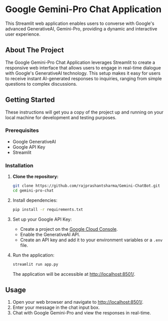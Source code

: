 
# Google Gemini-Pro Chat Application

This Streamlit web application enables users to converse with Google's advanced GenerativeAI, Gemini-Pro, providing a dynamic and interactive user experience.

## About The Project

The Google Gemini-Pro Chat Application leverages Streamlit to create a responsive web interface that allows users to engage in real-time dialogue with Google's GenerativeAI technology. This setup makes it easy for users to receive instant AI-generated responses to inquiries, ranging from simple questions to complex discussions.

## Getting Started

These instructions will get you a copy of the project up and running on your local machine for development and testing purposes.

### Prerequisites

- Google GenerativeAI
- Google API Key
- Streamlit

### Installation

1. **Clone the repository:**

   ```bash
   git clone https://github.com/rajprashantsharma/Gemini-ChatBot.git
   cd gemini-pro-chat

2. Install dependencies:

   ```bash
   pip install -r requirements.txt
   ```

3. Set up your Google API Key:

   - Create a project on the [Google Cloud Console](https://console.cloud.google.com/).
   - Enable the GenerativeAI API.
   - Create an API key and add it to your environment variables or a `.env` file.

4. Run the application:

   ```bash
   streamlit run app.py
   ```

   The application will be accessible at [http://localhost:8501/](http://localhost:8501/).

## Usage

1. Open your web browser and navigate to [http://localhost:8501/](http://localhost:8501/).
2. Enter your message in the chat input box.
3. Chat with Google Gemini-Pro and view the responses in real-time.